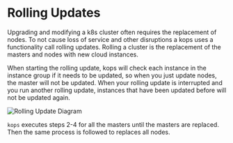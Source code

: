 # Rolling Updates

Upgrading and modifying a k8s cluster often requires the replacement of nodes.  To not cause loss of service and other disruptions a kops uses a functionality call rolling updates.  Rolling a cluster is the replacement of the masters and nodes with new cloud instances.

When starting the rolling update, kops will check each instance in the instance group if it needs to be updated, so when you just update nodes, the master will not be updated. When your rolling update is interrupted and you run another rolling update, instances that have been updated before will not be updated again.

![Rolling Update Diagram](/development/images/rolling-update.png?raw=true "Rolling Updates Diagram")

`kops` executes steps 2-4 for all the masters until the masters are replaced.   Then the same process is followed to replaces all nodes.
